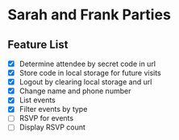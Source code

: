 # Sarah and Frank Parties

## Feature List
- [x] Determine attendee by secret code in url
- [x] Store code in local storage for future visits
- [x] Logout by clearing local storage and url
- [x] Change name and phone number
- [x] List events
- [x] Filter events by type
- [ ] RSVP for events
- [ ] Display RSVP count
